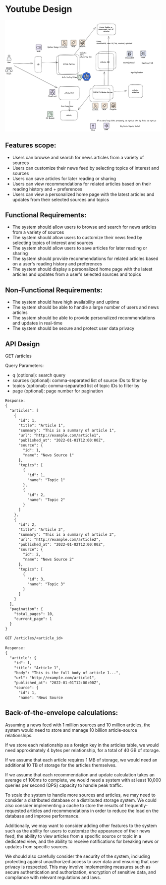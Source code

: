 
# Youtube Design 

![Youtube](./Untitled35.png) 

## Features scope:

+ Users can browse and search for news articles from a variety of sources
+ Users can customize their news feed by selecting topics of interest and sources
+ Users can save articles for later reading or sharing
+ Users can view recommendations for related articles based on their reading history and + preferences
+ Users can view a personalized home page with the latest articles and updates from their selected sources and topics

## Functional Requirements:

+ The system should allow users to browse and search for news articles from a variety of sources
+ The system should allow users to customize their news feed by selecting topics of interest and sources
+ The system should allow users to save articles for later reading or sharing
+ The system should provide recommendations for related articles based on a user's reading history and preferences
+ The system should display a personalized home page with the latest articles and updates from a user's selected sources and topics

## Non-Functional Requirements:

+ The system should have high availability and uptime
+ The system should be able to handle a large number of users and news articles
+ The system should be able to provide personalized recommendations and updates in real-time
+ The system should be secure and protect user data privacy


## API Design

GET /articles

Query Parameters:
- q (optional): search query
- sources (optional): comma-separated list of source IDs to filter by
- topics (optional): comma-separated list of topic IDs to filter by
- page (optional): page number for pagination

```
Response:
{
  "articles": [
    {
      "id": 1,
      "title": "Article 1",
      "summary": "This is a summary of article 1",
      "url": "http://example.com/article1",
      "published_at": "2022-01-01T12:00:00Z",
      "source": {
        "id": 1,
        "name": "News Source 1"
      },
      "topics": [
        {
          "id": 1,
          "name": "Topic 1"
        },
        {
          "id": 2,
          "name": "Topic 2"
        }
      ]
    },
    {
      "id": 2,
      "title": "Article 2",
      "summary": "This is a summary of article 2",
      "url": "http://example.com/article2",
      "published_at": "2022-01-02T12:00:00Z",
      "source": {
        "id": 2,
        "name": "News Source 2"
      },
      "topics": [
        {
          "id": 3,
          "name": "Topic 3"
        }
      ]
    }
  ],
  "pagination": {
    "total_pages": 10,
    "current_page": 1
  }
}
```

```
GET /articles/<article_id>

Response:
{
  "article": {
    "id": 1,
    "title": "Article 1",
    "body": "This is the full body of article 1...",
    "url": "http://example.com/article1",
    "published_at": "2022-01-01T12:00:00Z",
    "source": {
      "id": 1,
      "name": "News Source
```


## Back-of-the-envelope calculations:

Assuming a news feed with 1 million sources and 10 million articles, the system would need to store and manage 10 billion article-source relationships.

If we store each relationship as a foreign key in the articles table, we would need approximately 4 bytes per relationship, for a total of 40 GB of storage.

If we assume that each article requires 1 MB of storage, we would need an additional 10 TB of storage for the articles themselves.

If we assume that each recommendation and update calculation takes an average of 100ms to complete, we would need a system with at least 10,000 queries per second (QPS) capacity to handle peak traffic.

To scale the system to handle more sources and articles, we may need to consider a distributed database or a distributed storage system. We could also consider implementing a cache to store the results of frequently-requested articles and recommendations in order to reduce the load on the database and improve performance.

Additionally, we may want to consider adding other features to the system such as the ability for users to customize the appearance of their news feed, the ability to view articles from a specific source or topic in a dedicated view, and the ability to receive notifications for breaking news or updates from specific sources.

We should also carefully consider the security of the system, including protecting against unauthorized access to user data and ensuring that user privacy is respected. This may involve implementing measures such as secure authentication and authorization, encryption of sensitive data, and compliance with relevant regulations and laws.

